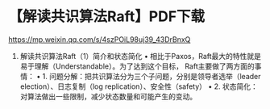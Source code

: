 # 【解读共识算法Raft】PDF下载

https://mp.weixin.qq.com/s/4szPOiL98uj39_43DrBnxQ

1. 解读共识算法Raft（1）简介和状态简化
   • 相比于Paxos，Raft最大的特性就是易于理解（Understandable）。为了达到这个目标，
   Raft主要做了两方面的事情：
   • 1. 问题分解：把共识算法分为三个子问题，分别是领导者选举（leader election）、日志复制（log replication）、安全性（safety）
   • 2. 状态简化：对算法做出一些限制，减少状态数量和可能产生的变动。
